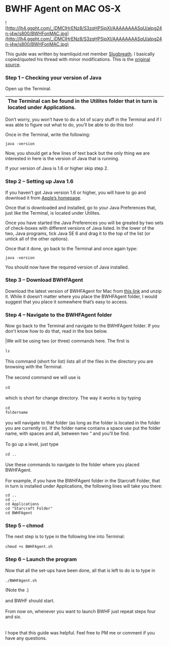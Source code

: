 # BWHF Agent on MAC OS-X #
![http://lh4.ggpht.com/_jDMClHrENz8/S3zqHPSjpXI/AAAAAAAASqU/aIpg24n-j4w/s800/BWHFonMAC.jpg](http://lh4.ggpht.com/_jDMClHrENz8/S3zqHPSjpXI/AAAAAAAASqU/aIpg24n-j4w/s800/BWHFonMAC.jpg)

This guide was written by teamliquid.net member [Slugbreath](http://www.teamliquid.net/forum/profile.php?user=Slugbreath). I basically copied/quoted his thread with minor modifications. This is the [original source](http://www.teamliquid.net/forum/viewmessage.php?topic_id=112589).

### Step 1 – Checking your version of Java ###
Open up the Terminal.

|The Terminal can be found in the Utilites folder that in turn is located under Applications.|
|:-------------------------------------------------------------------------------------------|

Don’t worry, you won’t have to do a lot of scary stuff in the Terminal and if I was able to figure out what to do, you’ll be able to do this too!

Once in the Terminal, write the following:

`java -version`

Now, you should get a few lines of text back but the only thing we are interested in here is the version of Java that is running.

If your version of Java is 1.6 or higher skip step 2.

### Step 2 – Setting up Java 1.6 ###
If you haven’t got Java version 1.6 or higher, you will have to go and download it from [Apple’s homepage](http://support.apple.com/downloads/Java_for_Mac_OS_X_10_5_Update_1).

Once that is downloaded and installed, go to your Java Preferences that, just like the Terminal, is located under Utilites.

Once you have started the Java Preferences you will be greated by two sets of check-boxes with different versions of Java listed. In the lower of the two, Java programs, tick Java SE 6 and drag it to the top of the list (or untick all of the other options).

Once that it done, go back to the Terminal and once again type:

`java -version`

You should now have the required version of Java installed.

### Step 3 – Download BWHFAgent ###
Download the latest version of BWHFAgent for Mac from [this link](http://code.google.com/p/bwhf/wiki/Downloads?tm=2) and unzip it. While it doesn’t matter where you place the BWHFAgent folder, I would suggest that you place it somewhere that’s easy to access.

### Step 4 – Navigate to the BWHFAgent folder ###
Now go back to the Terminal and navigate to the BWHFAgent folder. If you don't know how to do that, read in the box below.

|We will be using two (or three) commands here. The first is<br><br><code>ls</code><br><br>This command (short for list) lists all of the files in the directory you are browsing with the Terminal.<br><br>The second command we will use is<br><br><code>cd</code><br><br>which is short for change directory. The way it works is by typing<br><br><code>cd foldername</code><br><br>you will navigate to that folder (as long as the folder is located in the folder you are currently in). If the folder name contains a space use put the folder name, with spaces and all, between two “ and you’ll be find.<br><br>To go up a level, just type<br><br><code>cd ..</code><br><br>Use these commands to navigate to the folder where you placed BWHFAgent.<br><br>For example, if you have the BWHFAgent folder in the Starcraft Folder, that in turn is installed under Applications, the following lines will take you there:<br>
<tr><td><code>cd ..</code><br><code>cd ..</code><br><code>cd Applications</code><br><code>cd "Starcraft Folder"</code><br><code>cd BWHFAgent</code></td></tr></tbody></table>

<h3>Step 5 – chmod</h3>
The next step is to type in the following line into Terminal:<br>
<br>
<code>chmod +x BWHFAgent.sh</code>

<h3>Step 6 – Launch the program</h3>
Now that all the set-ups have been done, all that is left to do is to type in<br>
<br>
<code>./BWHFAgent.sh</code>

(Note the .)<br>
<br>
and BWHF should start.<br>
<br>
From now on, whenever you want to launch BWHF just repeat steps four and six.<br>
<br>
<br>
I hope that this guide was helpful. Feel free to PM me or comment if you have any questions.